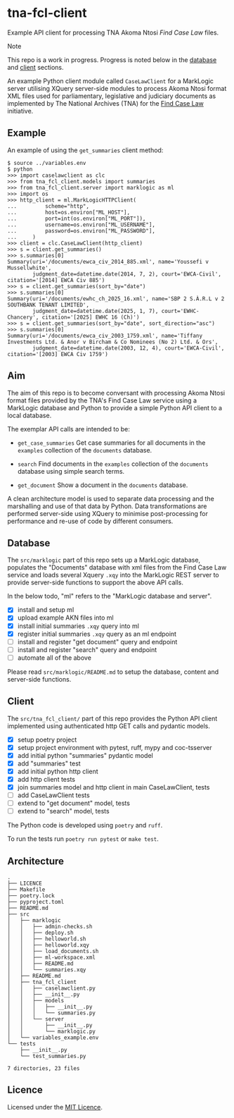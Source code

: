# tna-fcl-client

Example API client for processing TNA Akoma Ntosi *Find Case Law* files.

> [!NOTE]
> This repo is a work in progress. Progress is noted below in the
> [database](#database) and [client](#client) sections.

An example Python client module called `CaseLawClient` for a MarkLogic
server utilising XQuery server-side modules to process Akoma Ntosi
format XML files used for parliamentary, legislative and judiciary
documents as implemented by The National Archives (TNA) for the [Find
Case Law](https://caselaw.nationalarchives.gov.uk/) initiative.

## Example

An example of using the `get_summaries` client method:

```
$ source ../variables.env 
$ python
>>> import caselawclient as clc
>>> from tna_fcl_client.models import summaries
>>> from tna_fcl_client.server import marklogic as ml
>>> import os
>>> http_client = ml.MarkLogicHTTPClient(
...         scheme="http",
...         host=os.environ["ML_HOST"],
...         port=int(os.environ["ML_PORT"]),
...         username=os.environ["ML_USERNAME"],
...         password=os.environ["ML_PASSWORD"],
...     )
>>> client = clc.CaseLawClient(http_client)
>>> s = client.get_summaries()
>>> s.summaries[0]
Summary(uri='/documents/ewca_civ_2014_885.xml', name='Youssefi v Mussellwhite',
        judgment_date=datetime.date(2014, 7, 2), court='EWCA-Civil', citation='[2014] EWCA Civ 885')
>>> s = client.get_summaries(sort_by="date")
>>> s.summaries[0]
Summary(uri='/documents/ewhc_ch_2025_16.xml', name='SBP 2 S.À.R.L v 2 SOUTHBANK TENANT LIMITED',
        judgment_date=datetime.date(2025, 1, 7), court='EWHC-Chancery', citation='[2025] EWHC 16 (Ch)')
>>> s = client.get_summaries(sort_by="date", sort_direction="asc")
>>> s.summaries[0]
Summary(uri='/documents/ewca_civ_2003_1759.xml', name='Tiffany Investments Ltd. & Anor v Bircham & Co Nominees (No 2) Ltd. & Ors',
        judgment_date=datetime.date(2003, 12, 4), court='EWCA-Civil', citation='[2003] EWCA Civ 1759')

```

## Aim

The aim of this repo is to become conversant with processing Akoma Ntosi
format files provided by the TNA's Find Case Law service using a
MarkLogic database and Python to provide a simple Python API client to a
local database.

The exemplar API calls are intended to be:

* `get_case_summaries`
  Get case summaries for all documents in the `examples` collection of
  the `documents` database.

* `search`
  Find documents in the `examples` collection of the `documents`
  database using simple search terms.

* `get_document`
  Show a document in the `documents` database. 

A clean architecture model is used to separate data processing and the
marshalling and use of that data by Python. Data transformations are
performed server-side using XQuery to minimise post-processing for
performance and re-use of code by different consumers.

## Database

The `src/marklogic` part of this repo sets up a MarkLogic database,
populates the "Documents" database with xml files from the Find Case Law
service and loads several Xquery `.xqy` into the MarkLogic REST server
to provide server-side functions to support the above API calls.

In the below todo, "ml" refers to the "MarkLogic database and server".

- [x] install and setup ml
- [x] upload example AKN files into ml
- [x] install initial summaries `.xqy` query into ml
- [x] register initial summaries `.xqy` query as an ml endpoint
- [ ] install and register "get document" query and endpoint
- [ ] install and register "search" query and endpoint
- [ ] automate all of the above

Please read `src/marklogic/README.md` to setup the database, content and
server-side functions.

## Client

The `src/tna_fcl_client/` part of this repo provides the Python API
client implemented using authenticated http GET calls and pydantic
models.

- [x] setup poetry project
- [x] setup project environment with pytest, ruff, mypy and coc-tsserver
- [x] add initial python "summaries" pydantic model
- [x] add "summaries" test
- [x] add initial python http client
- [x] add http client tests
- [x] join summaries model and http client in main CaseLawClient, tests
- [ ] add CaseLawClient tests
- [ ] extend to "get document" model, tests
- [ ] extend to "search" model, tests

The Python code is developed using `poetry` and `ruff`.

To run the tests run `poetry run pytest` or `make test`.

## Architecture

```
.
├── LICENCE
├── Makefile
├── poetry.lock
├── pyproject.toml
├── README.md
├── src
│   ├── marklogic
│   │   ├── admin-checks.sh
│   │   ├── deploy.sh
│   │   ├── helloworld.sh
│   │   ├── helloworld.xqy
│   │   ├── load_documents.sh
│   │   ├── ml-workspace.xml
│   │   ├── README.md
│   │   └── summaries.xqy
│   ├── README.md
│   ├── tna_fcl_client
│   │   ├── caselawclient.py
│   │   ├── __init__.py
│   │   ├── models
│   │   │   ├── __init__.py
│   │   │   └── summaries.py
│   │   └── server
│   │       ├── __init__.py
│   │       └── marklogic.py
│   └── variables_example.env
└── tests
    ├── __init__.py
    └── test_summaries.py

7 directories, 23 files

```

## Licence

Licensed under the [MIT Licence](LICENCE).

